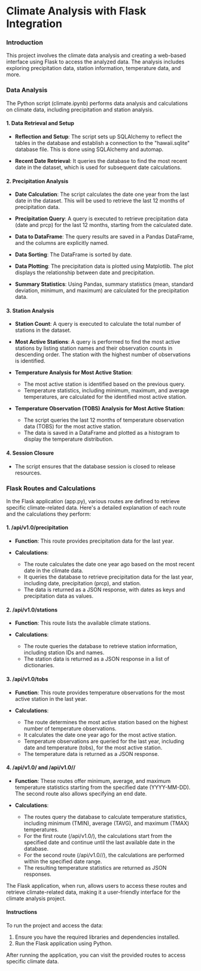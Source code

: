 # Climate Analysis with Flask Integration

### Introduction

This project involves the climate data analysis and creating a web-based interface using Flask to access the analyzed data. The analysis includes exploring precipitation data, station information, temperature data, and more.

### Data Analysis 

The Python script (climate.ipynb) performs data analysis and calculations on climate data, including precipitation and station analysis.

#### 1. Data Retrieval and Setup

- **Reflection and Setup**: The script sets up SQLAlchemy to reflect the tables in the database and establish a connection to the "hawaii.sqlite" database file. This is done using SQLAlchemy and automap.

- **Recent Date Retrieval**: It queries the database to find the most recent date in the dataset, which is used for subsequent date calculations.

#### 2. Precipitation Analysis

- **Date Calculation**: The script calculates the date one year from the last date in the dataset. This will be used to retrieve the last 12 months of precipitation data.

- **Precipitation Query**: A query is executed to retrieve precipitation data (date and prcp) for the last 12 months, starting from the calculated date.

- **Data to DataFrame**: The query results are saved in a Pandas DataFrame, and the columns are explicitly named.

- **Data Sorting**: The DataFrame is sorted by date.

- **Data Plotting**: The precipitation data is plotted using Matplotlib. The plot displays the relationship between date and precipitation.

- **Summary Statistics**: Using Pandas, summary statistics (mean, standard deviation, minimum, and maximum) are calculated for the precipitation data.

#### 3. Station Analysis

- **Station Count**: A query is executed to calculate the total number of stations in the dataset.

- **Most Active Stations**: A query is performed to find the most active stations by listing station names and their observation counts in descending order. The station with the highest number of observations is identified.

- **Temperature Analysis for Most Active Station**:
  - The most active station is identified based on the previous query.
  - Temperature statistics, including minimum, maximum, and average temperatures, are calculated for the identified most active station.

- **Temperature Observation (TOBS) Analysis for Most Active Station**:
  - The script queries the last 12 months of temperature observation data (TOBS) for the most active station.
  - The data is saved in a DataFrame and plotted as a histogram to display the temperature distribution.
  
#### 4. Session Closure

- The script ensures that the database session is closed to release resources.




### Flask Routes and Calculations

In the Flask application (app.py), various routes are defined to retrieve specific climate-related data. Here's a detailed explanation of each route and the calculations they perform:

#### 1. /api/v1.0/precipitation

- **Function**: This route provides precipitation data for the last year.

- **Calculations**:
  - The route calculates the date one year ago based on the most recent date in the climate data.
  - It queries the database to retrieve precipitation data for the last year, including date, precipitation (prcp), and station.
  - The data is returned as a JSON response, with dates as keys and precipitation data as values.

#### 2. /api/v1.0/stations

- **Function**: This route lists the available climate stations.

- **Calculations**:
  - The route queries the database to retrieve station information, including station IDs and names.
  - The station data is returned as a JSON response in a list of dictionaries.

#### 3. /api/v1.0/tobs

- **Function**: This route provides temperature observations for the most active station in the last year.

- **Calculations**:
  - The route determines the most active station based on the highest number of temperature observations.
  - It calculates the date one year ago for the most active station.
  - Temperature observations are queried for the last year, including date and temperature (tobs), for the most active station.
  - The temperature data is returned as a JSON response.

#### 4. /api/v1.0/<start> and /api/v1.0/<start>/<end>

- **Function**: These routes offer minimum, average, and maximum temperature statistics starting from the specified date (YYYY-MM-DD). The second route also allows specifying an end date.

- **Calculations**:
  - The routes query the database to calculate temperature statistics, including minimum (TMIN), average (TAVG), and maximum (TMAX) temperatures.
  - For the first route (/api/v1.0/<start>), the calculations start from the specified date and continue until the last available date in the database.
  - For the second route (/api/v1.0/<start>/<end>), the calculations are performed within the specified date range.
  - The resulting temperature statistics are returned as JSON responses.

The Flask application, when run, allows users to access these routes and retrieve climate-related data, making it a user-friendly interface for the climate analysis project.

#### Instructions

To run the project and access the data:

1. Ensure you have the required libraries and dependencies installed.
2. Run the Flask application using Python.

After running the application, you can visit the provided routes to access specific climate data.
